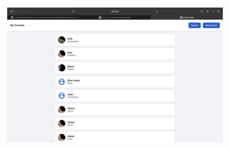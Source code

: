 ![image alt](https://github.com/mrblueofficial/Contact-book/blob/master/Screenshot%202025-07-09%20at%2023.59.18.png?raw=true)
